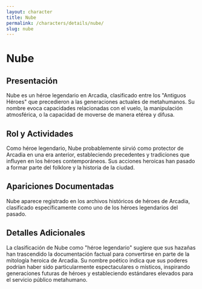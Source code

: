 ```yaml
---
layout: character
title: Nube
permalink: /characters/details/nube/
slug: nube
---
```


# Nube

## Presentación
Nube es un héroe legendario en Arcadia, clasificado entre los "Antiguos Héroes" que precedieron a las generaciones actuales de metahumanos. Su nombre evoca capacidades relacionadas con el vuelo, la manipulación atmosférica, o la capacidad de moverse de manera etérea y difusa.

## Rol y Actividades
Como héroe legendario, Nube probablemente sirvió como protector de Arcadia en una era anterior, estableciendo precedentes y tradiciones que influyen en los héroes contemporáneos. Sus acciones heroicas han pasado a formar parte del folklore y la historia de la ciudad.

## Apariciones Documentadas
Nube aparece registrado en los archivos históricos de héroes de Arcadia, clasificado específicamente como uno de los héroes legendarios del pasado.

## Detalles Adicionales
La clasificación de Nube como "héroe legendario" sugiere que sus hazañas han trascendido la documentación factual para convertirse en parte de la mitología heroica de Arcadia. Su nombre poético indica que sus poderes podrían haber sido particularmente espectaculares o místicos, inspirando generaciones futuras de héroes y estableciendo estándares elevados para el servicio público metahumano.